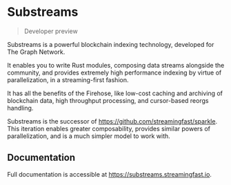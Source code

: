# Substreams

> Developer preview

Substreams is a powerful blockchain indexing technology, developed for The Graph Network.

It enables you to write Rust modules, composing data streams alongside the community, and provides extremely high performance indexing by virtue of parallelization, in a streaming-first fashion.


It has all the benefits of the Firehose, like low-cost caching and archiving of blockchain data, high throughput processing, and cursor-based reorgs handling.

Substreams is the successor of https://github.com/streamingfast/sparkle. This iteration enables greater composability, provides similar powers of parallelization, and is a much simpler model to work with.

## Documentation

Full documentation is accessible at https://substreams.streamingfast.io.
